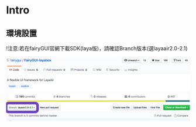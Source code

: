 # Intro

## 環境設置

!注意:若在fairyGUI官網下載SDK\(laya版\)，請確認Branch版本\(選layaair2.0-2.1\)  


![](.gitbook/assets/layasdk.png)

